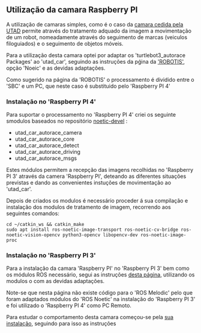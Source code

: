 ## Utilização da camara Raspberry PI

A utilização de camaras simples, como é o caso da [camara cedida pela UTAD](./Camera%205mp%200.575.md) permite através do tratamento adquado da imagem a movimentação de um robot, nomeadamente através do seguimento de marcas (veiculos filoguiados) e o seguimento de objetos móveis.

Para a utilização desta camara optei por adaptar os 'turtlebot3_autorace Packages' ao 'utad_car', seguindo as instruções da pǵina da ['ROBOTIS'](https://emanual.robotis.com/docs/en/platform/turtlebot3/autonomous_driving/#autonomous-driving), opção 'Noeic' e as devidas adaptações.

Como sugerido na página da 'ROBOTIS' o processamento é dividido entre o 'SBC' e um PC, que neste caso é substituido pelo 'Raspberry PI 4'

### Instalação no 'Raspberry PI 4'

Para suportar o processamento no 'Raspberry PI 4' criei os seguinte smodulos baseados no repositório [noetic-devel](https://github.com/ROBOTIS-GIT/turtlebot3_autorace_2020/tree/noetic-devel) :
 - utad_car_autorace_camera
 - utad_car_autorace_core
 - utad_car_autorace_detect
 - utad_car_autorace_driving
 - utad_car_autorace_msgs

Estes módulos permitem a recepção das imagens recolhidas no 'Raspberry PI 3' através da camera 'Raspberry PI', deteando as diferentes situações previstas e dando as convenientes instuções de movimentação ao 'utad_car'.

Depois de criados os modulos é necessário proceder á sua compilação e instalação dos modulos de tratamento de imagem, recorrendo aos seguintes comandos:

    cd ~/catkin_ws && catkin_make
    sudo apt install ros-noetic-image-transport ros-noetic-cv-bridge ros-noetic-vision-opencv python3-opencv libopencv-dev ros-noetic-image-proc

### Instalação no 'Raspberry PI 3'

Para a instalação da camara 'Raspberry PI' no 'Raspberry PI 3' bem como os módulos ROS necessário, segui as instruções [desta página](https://emanual.robotis.com/docs/en/platform/turtlebot3/autonomous_driving/#autonomous-driving), utilizando os modulos o com as devidas adaptações.

Note-se que nesta página não existe código para o 'ROS Melodic' pelo que foram adaptados módulos do 'ROS Noetic' na instalação do 'Raspberry PI 3' e foi utilizado o 'Raspberry PI 4' como PC Remoto. 

Para estudar o comportamento desta camara começou-se pela [sua instalação](./Instalação%20da%20Camara%20Raspberry%20PI.md), seguindo para isso as instruções 

